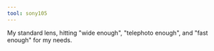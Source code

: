 ```yaml
---
tool: sony105
---
```


My standard lens, hitting "wide enough", "telephoto enough", and "fast enough" for my needs.

